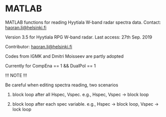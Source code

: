 # MATLAB

MATLAB functions for reading Hyytiala W-band radar spectra data.
Contact: haoran.li@helsinki.fi

Version 3.5 for Hyytiala RPG W-band radar. Last access: 27th Sep. 2019

Contributor: haoran.li@helsinki.fi

Codes from IGMK and Dmitri Moisseev are partly adopted

Currently for CompEna == 1 && DualPol == 1 

!!! NOTE !!!

Be careful when editing spectra reading, two scenarios
  
  1) block loop after all Hspec, Vspec. e.g., Hspec,  Vspec -> block loop
  
  2) block loop after each spec variable. e.g., Hspec -> block loop, Vspec -> lock loop 
